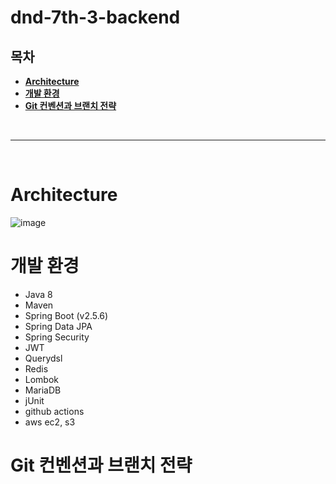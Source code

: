 # dnd-7th-3-backend

## 목차
* **[Architecture](#Architecture)**
* **[개발 환경](#개발-환경)**
* **[Git 컨벤션과 브랜치 전략](#Git-컨벤션과-브랜치-전략)**

<br><hr><br>

# Architecture
![image](https://user-images.githubusercontent.com/97106584/179395355-c3f98ac1-7983-4a39-9397-f7ebb0831d3c.png)

# 개발 환경
* Java 8
* Maven
* Spring Boot (v2.5.6)
* Spring Data JPA
* Spring Security
* JWT
* Querydsl
* Redis
* Lombok
* MariaDB
* jUnit
* github actions
* aws ec2, s3

# Git 컨벤션과 브랜치 전략

